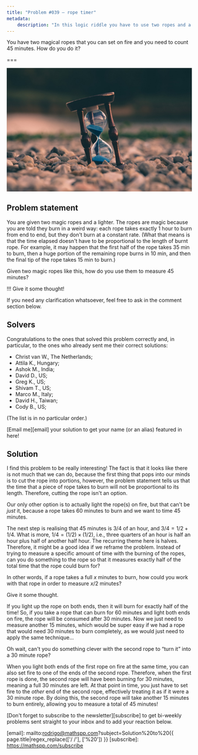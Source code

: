```yaml
---
title: "Problem #039 – rope timer"
metadata:
    description: "In this logic riddle you have to use two ropes and a lighter to measure 45min."
---
```


You have two magical ropes that you can set on fire and you need
to count 45 minutes.
How do you do it?

===

![](thumbnail.png "Photo of an hourglass by Aron Visuals on Unsplash.")


## Problem statement

You are given two magic ropes and a lighter.
The ropes are magic because you are told they burn in a weird way:
each rope takes exactly 1 hour to burn from end to end,
but they don't burn at a constant rate.
(What that means is that the time elapsed doesn't have to be
proportional to the length of burnt rope.
For example, it may happen that the first half of the rope
takes 35 min to burn,
then a huge portion of the remaining rope burns in 10 min,
and then the final tip of the rope takes 15 min to burn.)

Given two magic ropes like this, how do you use them to measure 45 minutes?

!!! Give it some thought!

If you need any clarification whatsoever, feel free to ask in the comment section below.


## Solvers

Congratulations to the ones that solved this problem correctly and, in particular, to the ones
who already sent me their correct solutions:

 - Christ van W., The Netherlands;
 - Attila K., Hungary;
 - Ashok M., India;
 - David D., US;
 - Greg K., US;
 - Shivam T., US;
 - Marco M., Italy;
 - David H., Taiwan;
 - Cody B., US;

(The list is in no particular order.)

[Email me][email] your solution to get your name (or an alias) featured in here!


## Solution

I find this problem to be really interesting!
The fact is that it looks like there is not much that we can do,
because the first thing that pops into our minds is to cut the rope
into portions, however, the problem statement tells us that the
time that a piece of rope takes to burn will not be proportional to its length.
Therefore, cutting the rope isn't an option.

Our only other option is to actually light the rope(s) on fire,
but that can't be _just_ it, because a rope takes 60 minutes to burn
and we want to time 45 minutes.

The next step is realising that 45 minutes is $3/4$ of an hour,
and $3/4 = 1/2 + 1/4$.
What is more, $1/4 = (1/2)\times(1/2)$, i.e.,
three quarters of an hour is half an hour plus half of another half hour.
The recurring theme here is halves.
Therefore, it might be a good idea if we reframe the problem.
Instead of trying to measure a specific amount of time with the burning
of the ropes, can you do something to the rope so that it measures exactly
half of the total time that the rope could burn for?

In other words, if a rope takes a full $x$ minutes to burn,
how could you work with that rope in order to measure $x/2$ minutes?

Give it some thought.

If you light up the rope on both ends,
then it will burn for exactly half of the time!
So, if you take a rope that can burn for 60 minutes and light
both ends on fire, the rope will be consumed after 30 minutes.
Now we just need to measure another 15 minutes,
which would be super easy if we had a rope that would need
30 minutes to burn completely, as we would just need to apply the same technique...

Oh wait, can't you do something clever with the second rope
to “turn it” into a 30 minute rope?

When you light both ends of the first rope on fire at the same time,
you can also set fire to one of the ends of the second rope.
Therefore, when the first rope is done,
the second rope will have been burning for 30 minutes,
meaning a full 30 minutes are left.
At that point in time, you just have to set fire to the _other_
end of the second rope, effectively treating it as if it were
a 30 minute rope.
By doing this, the second rope will take another 15 minutes to burn entirely,
allowing you to measure a total of 45 minutes!


[Don't forget to subscribe to the newsletter][subscribe] to get bi-weekly
problems sent straight to your inbox and to add your reaction below.

[email]: mailto:rodrigo@mathspp.com?subject=Solution%20to%20{{ page.title|regex_replace(['/ /'], ['%20']) }}
[subscribe]: https://mathspp.com/subscribe
